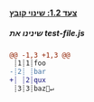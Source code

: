 [{]: <helper> (diffStep 1.2)
#### [צעד 1.2: שינוי קובץ](../../../../commit/XXX)

##### שינינו את test-file.js
```diff
@@ -1,3 +1,3 @@
 ┊1┊1┊foo
-┊2┊ ┊bar
+┊ ┊2┊qux
 ┊3┊3┊baz🚫↵
```
[}]: #